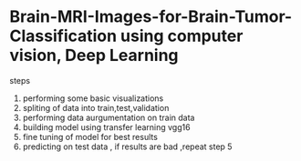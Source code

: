 # Brain-MRI-Images-for-Brain-Tumor-Classification using computer vision, Deep Learning


steps 

1) performing some basic visualizations
2) spliting of data into train,test,validation
3) performing data aurgumentation on train data
4) building model using transfer learning vgg16
5) fine tuning of model for best results
6) predicting on test data , if results are bad ,repeat step 5
